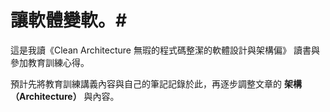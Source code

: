 # 讓軟體變軟。#

這是我讀《Clean Architecture 無瑕的程式碼整潔的軟體設計與架構偏》 讀書與參加教育訓練心得。

預計先將教育訓練講義內容與自己的筆記記錄於此，再逐步調整文章的 __架構（Architecture）__ 與內容。
